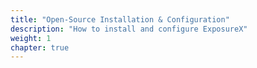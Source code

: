 ```yaml
---
title: "Open-Source Installation & Configuration"
description: "How to install and configure ExposureX"
weight: 1
chapter: true
---
```

